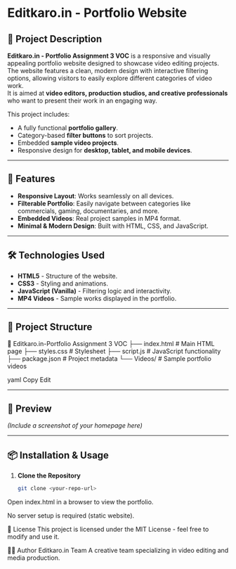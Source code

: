 # Editkaro.in - Portfolio Website

## 📌 Project Description
**Editkaro.in - Portfolio Assignment 3 VOC** is a responsive and visually appealing portfolio website designed to showcase video editing projects.  
The website features a clean, modern design with interactive filtering options, allowing visitors to easily explore different categories of video work.  
It is aimed at **video editors, production studios, and creative professionals** who want to present their work in an engaging way.

This project includes:
- A fully functional **portfolio gallery**.
- Category-based **filter buttons** to sort projects.
- Embedded **sample video projects**.
- Responsive design for **desktop, tablet, and mobile devices**.

---

## 🚀 Features
- **Responsive Layout**: Works seamlessly on all devices.
- **Filterable Portfolio**: Easily navigate between categories like commercials, gaming, documentaries, and more.
- **Embedded Videos**: Real project samples in MP4 format.
- **Minimal & Modern Design**: Built with HTML, CSS, and JavaScript.

---

## 🛠️ Technologies Used
- **HTML5** - Structure of the website.
- **CSS3** - Styling and animations.
- **JavaScript (Vanilla)** - Filtering logic and interactivity.
- **MP4 Videos** - Sample works displayed in the portfolio.

---

## 📂 Project Structure
📁 Editkaro.in-Portfolio Assignment 3 VOC
├── index.html # Main HTML page
├── styles.css # Stylesheet
├── script.js # JavaScript functionality
├── package.json # Project metadata
└── Videos/ # Sample portfolio videos

yaml
Copy
Edit

---

## 📸 Preview
*(Include a screenshot of your homepage here)*

---

## 📦 Installation & Usage
1. **Clone the Repository**
   ```bash
   git clone <your-repo-url>
Open index.html in a browser to view the portfolio.

No server setup is required (static website).

📜 License
This project is licensed under the MIT License - feel free to modify and use it.

👨‍💻 Author
Editkaro.in Team
A creative team specializing in video editing and media production.
